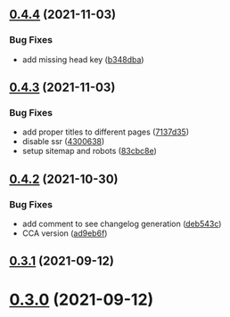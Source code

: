 ## [0.4.4](https://github.com/SugarF0x/gerkules/compare/v0.4.3...v0.4.4) (2021-11-03)


### Bug Fixes

* add missing head key ([b348dba](https://github.com/SugarF0x/gerkules/commit/b348dba0e68e84b439386e43cc55ccdf0f435970))



## [0.4.3](https://github.com/SugarF0x/gerkules/compare/v0.4.2...v0.4.3) (2021-11-03)


### Bug Fixes

* add proper titles to different pages ([7137d35](https://github.com/SugarF0x/gerkules/commit/7137d35c830c478fe307f33f4c01ee67617ab9bc))
* disable ssr ([4300638](https://github.com/SugarF0x/gerkules/commit/4300638375f5a026e467dce54ef984d14ae102af))
* setup sitemap and robots ([83cbc8e](https://github.com/SugarF0x/gerkules/commit/83cbc8e2abafdde583ff669ef1bf9e625534779d))



## [0.4.2](https://github.com/SugarF0x/gerkules/compare/v0.3.1...v0.4.2) (2021-10-30)


### Bug Fixes

* add comment to see changelog generation ([deb543c](https://github.com/SugarF0x/gerkules/commit/deb543cb064249478449b71e1ff29c260c659b06))
* CCA version ([ad9eb6f](https://github.com/SugarF0x/gerkules/commit/ad9eb6fba2c8bdc436ed9879c7073654a3bce48f))



## [0.3.1](https://github.com/SugarF0x/gerkules/compare/v0.3.0...v0.3.1) (2021-09-12)



# [0.3.0](https://github.com/SugarF0x/gerkules/compare/v0.2.0...v0.3.0) (2021-09-12)



